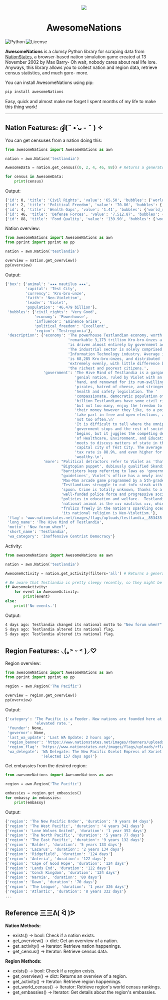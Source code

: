 <p align="center">
  <img src="https://i.imgur.com/yQ9gI82.png" />
</p>

<h1 align="center">AwesomeNations</h1>	

![Python](https://img.shields.io/badge/python-3.10%2B-blue)
![License](https://img.shields.io/badge/license-MIT-green)

**AwesomeNations** is a clumsy Python library for scraping data from [NationStates](https://www.nationstates.net), a browser-based nation simulation game created at 13 November 2002 by Max Barry- Oh wait, nobody cares about real life lore. Anyways, this library allows you to collect nation and region data, retrieve census statistics, and much gore- more.

You can install AwesomeNations using pip:

``` bash
pip install awesomeNations
```

Easy, quick and almost make me forget I spent months of my life to make this thing work!

---

## Nation Features: ദ്ദി(˵ •̀ ᴗ - ˵ ) ✧

You can get censuses from a nation doing this:

``` python
from awesomeNations import AwesomeNations as awn

nation = awn.Nation('testlandia')

AwesomeData = nation.get_census((0, 2, 4, 46, 88)) # Returns a generator object

for census in AwesomeData:
    print(census)
```

Output:

``` bash
{'id': 0, 'title': 'Civil Rights', 'value': '65.50', 'bubbles': {'world_rank': '95,716th', 'region_rank': '11th'}}
{'id': 2, 'title': 'Political Freedom', 'value': '70.86', 'bubbles': {'world_rank': '87,533rd', 'region_rank': '12th'}}
{'id': 4, 'title': 'Wealth Gaps', 'value': '1.41', 'bubbles': {'world_rank': '285,631st', 'region_rank': '43rd'}}
{'id': 46, 'title': 'Defense Forces', 'value': '7,512.87', 'bubbles': {'world_rank': '26,064th', 'region_rank': '12th'}}
{'id': 88, 'title': 'Food Quality', 'value': '139.90', 'bubbles': {'world_rank': '13,297th', 'region_rank': '6th'}}
```

Nation overview:

``` python
from awesomeNations import AwesomeNations as awn
from pprint import pprint as pp

nation = awn.Nation('testlandia')

overview = nation.get_overview()
pp(overview)
```

Output:

``` bash
{'box': {'animal': '★★★ nautilus ★★★',
         'capital': 'Tést City',
         'currency': 'Kro-bro-ünze',
         'faith': 'Neo-Violetism',
         'leader': 'Violet',
         'population': '46.479 billion'},
 'bubbles': {'civil_rights': 'Very Good',
             'economy': 'Powerhouse',
             'influence': 'Eminence Grise',
             'political_freedom': 'Excellent',
             'region': 'Testregionia'},
 'description': {'economy': 'The powerhouse Testlandian economy, worth a '
                            'remarkable 3,173 trillion Kro-bro-ünzes a year, '
                            'is driven almost entirely by government activity. '
                            'The industrial sector is solely comprised of the '
                            'Information Technology industry. Average income '
                            'is 68,285 Kro-bro-ünzes, and distributed '
                            'extremely evenly, with little difference between '
                            'the richest and poorest citizens.',
                 'government': 'The Hive Mind of Testlandia is a gargantuan, '
                               'genial nation, ruled by Violet with an even '
                               'hand, and renowned for its rum-swilling '
                               'pirates, hatred of cheese, and stringent '
                               'health and safety legislation. The '
                               'compassionate, democratic population of 46.479 '
                               'billion Testlandians have some civil rights, '
                               'but not too many, enjoy the freedom to spend '
                               'their money however they like, to a point, and '
                               'take part in free and open elections, although '
                               'not too often.\n'
                               'It is difficult to tell where the omnipresent '
                               'government stops and the rest of society '
                               'begins, but it juggles the competing demands '
                               'of Healthcare, Environment, and Education. It '
                               'meets to discuss matters of state in the '
                               'capital city of Tést City. The average income '
                               'tax rate is 88.9%, and even higher for the '
                               'wealthy.\n',
                 'more': "Political detractors refer to Violet as 'that "
                         "Bigtopian puppet', dubiously qualified Skandilundian "
                         "barristers keep referring to laws as 'government "
                         "guidelines', Violet's office has a newly installed "
                         'Max-Man arcade game programmed by a 5th-grader, and '
                         'Testlandians struggle to cut tofu steak with a '
                         'spoon. Crime is totally unknown, thanks to a very '
                         'well-funded police force and progressive social '
                         "policies in education and welfare.  Testlandia's "
                         'national animal is the ★★★ nautilus ★★★, which '
                         "frolics freely in the nation's sparkling oceans, and "
                         'its national religion is Neo-Violetism.'},
 'flag': 'www.nationstates.net/images/flags/uploads/testlandia__853435.png',
 'long_name': 'The Hive Mind of Testlandia',
 'motto': 'New forum when?',
 'short_name': 'Testlandia',
 'wa_category': 'Inoffensive Centrist Democracy'}
```

Activity:

``` python
from awesomeNations import AwesomeNations as awn

nation = awn.Nation('testlandia')

AwesomeActivity = nation.get_activity(filters='all') # Returns a generator object, None if no activities.

# Be aware that Testlandia is pretty sleepy recently, so they might be kinda inactive!
if AwesomeActivity:
    for event in AwesomeActivity:
        print(event)
else:
    print('No events.')
```

Output:

``` bash
4 days ago: Testlandia changed its national motto to "New forum when?".
5 days ago: Testlandia altered its national flag.
5 days ago: Testlandia altered its national flag.
```

## Region Features: ⸜(｡˃ ᵕ ˂ )⸝♡

Region overview:

``` python
from awesomeNations import AwesomeNations as awn
from pprint import pprint as pp

region = awn.Region('The Pacific')

overview = region.get_overview()
pp(overview)
```

Output:

``` bash
{'category': 'The Pacific is a Feeder. New nations are founded here at an '
             'elevated rate.',
 'founder': None,
 'governor': None,
 'last_wa_update': 'Last WA Update: 2 hours ago',
 'region_banner': 'https://www.nationstates.net/images/rbanners/uploads/the_pacific__638034.jpg',  
 'region_flag': 'https://www.nationstates.net/images/flags/uploads/rflags/the_pacific__176518.png',
 'wa_delegate': 'WA Delegate: The New Pacific Ocelot Empress of Xoriet '
                '(elected 157 days ago)'}
```

Get embassies from the desired region:

``` python
from awesomeNations import AwesomeNations as awn

region = awn.Region('The Pacific')

embassies = region.get_embassies()
for embassy in embassies:
    print(embassy)
```

Output:

``` bash
{'region': 'The New Pacific Order', 'duration': '9 years 84 days'}
{'region': 'The West Pacific', 'duration': '4 years 341 days'}
{'region': 'Lone Wolves United', 'duration': '1 year 352 days'}
{'region': 'The North Pacific', 'duration': '5 years 77 days'}
{'region': 'The East Pacific', 'duration': '9 years 132 days'}
{'region': 'Balder', 'duration': '5 years 133 days'}
{'region': 'Lazarus', 'duration': '2 years 134 days'}
{'region': 'Ridgefield', 'duration': '124 days'}
{'region': 'Anteria', 'duration': '122 days'}
{'region': 'Cape of Good Hope', 'duration': '124 days'}
{'region': 'Lands End', 'duration': '122 days'}
{'region': 'Conch Kingdom', 'duration': '124 days'}
{'region': 'Narnia', 'duration': '80 days'}
{'region': 'Dawn', 'duration': '70 days'}
{'region': 'The League', 'duration': '1 year 326 days'}
{'region': 'Atlantic', 'duration': '8 years 332 days'}
...
```

## Reference 三三ᕕ( ᐛ )ᕗ

**Nation Methods:**

- exists() -> bool: Check if a nation exists.
- get_overview() -> dict: Get an overview of a nation.
- get_activity() -> Iterator: Retrieve nation happenings.
- get_census() -> Iterator: Retrieve census data.

**Region Methods:**

- exists() -> bool: Check if a region exists.
- get_overview() -> dict: Returns an overview of a region.
- get_activity() -> Iterator: Retrieve region happenings.
- get_world_census() -> Iterator: Retrieve region's world census rankings.
- get_embassies() -> Iterator: Get details about the region's embassies.